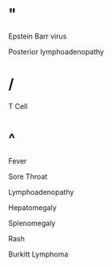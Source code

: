 # "

Epstein Barr virus

Posterior lymphoadenopathy 

# /

T Cell

# ^

Fever

Sore Throat

Lymphoadenopathy

Hepatomegaly

Splenomegaly

Rash

Burkitt Lymphoma
